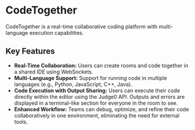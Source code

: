 # CodeTogether
CodeTogether is a real-time collaborative coding platform with multi-language execution capabilities.
## Key Features
* **Real-Time Collaboration:** Users can create rooms and code together in a shared IDE using WebSockets.
* **Multi-Language Support:** Support for running code in multiple languages (e.g., Python, JavaScript, C++, Java).
* **Code Execution with Output Sharing:** Users can execute their code directly within the editor using the Judge0 API. Outputs and errors are displayed in a terminal-like section for everyone in the room to see.
* **Enhanced Workflow:** Teams can debug, optimize, and refine their code collaboratively in one environment, eliminating the need for external tools.
